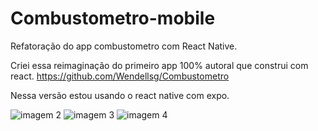 # Combustometro-mobile



Refatoração do app combustometro com React Native.


Criei essa reimaginação do primeiro app 100% autoral que construi com react. https://github.com/Wendellsg/Combustometro

Nessa versão estou usando o react native com expo.

<div style="display: block;>
            
<img src="https://i.ibb.co/RcX7gzx/Captura-de-tela-2020-11-24-222929.png" alt="Captura-de-tela-2020-11-24-222929" border="0">
<img src="https://i.ibb.co/qx2hR5C/Captura-de-tela-2020-11-24-222951.png" alt="imagem 2 "/>
<img src="https://i.ibb.co/NN90Zqg/Captura-de-tela-2020-11-24-223004.png" alt="imagem 3 "/>
<img src="https://i.ibb.co/Wnhc8YT/Captura-de-tela-2020-11-24-223023.png" alt="imagem 4 "/>

</div>


